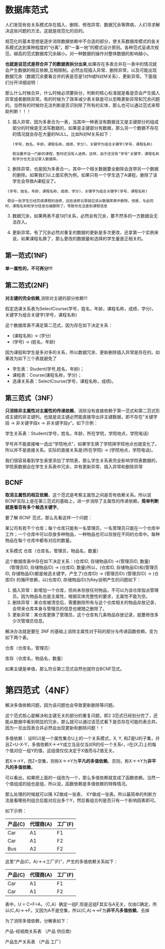 # 数据库范式

人们发现有些关系模式存在插入、删除、修改异常、数据冗余等弊病，人们寻求解决这些问题的方法，这就是规范化的目的。

规范化的基本思想是逐步消除数据依赖中不合适的部分，使关系数据库模式的各关系模式达到某种程度的“分离”，即“一事一地”的模式设计原则。各种范式呈递次规范，越高的范式数据库冗余越小。对一种数据的操作对整体数据的影响越小。

**也就是说范式是将合并了的数据表拆分出来**,如果存在多表合并在一表中的情况就会产生数据的相互依赖,互相限制。必然出现插入异常、删除异常，以及可能出现数据冗余（数据冗余要看合并的表是否是1对N或N对M关系）、更新异常。下面我们分开详细说明：

那么什么时候合并，什么时候必须要拆分，判断的核心标准就是看是否会产生插入异常或者删除异常。有的时候为了效率减少表关联是可以忽略更新异常和冗余问题的。当然有的时候你无法判断是否识别除了所有的实体，那么也可以通过范式来帮助判断！！！

1. 插入异常，因为多表合为一表，当其中一种表没有数据且又是主键部分的组成部分的时候是无法写数据的，如果是主键部分有数据，那么另一个数据不存在的情况就会存在大量的NULL。比如N对M关系如下：

   ```
   (学号，姓名，年龄，课程名称，成绩，学分)，关键字为组合关键字(学号，课程名称)

   假设要开设一门新的课程，暂时还没有人选修。这样，由于还没有"学号"关键字，课程名称和学分也无法记录入数据库。
   ```

2. 删除异常，也是因为多表合一。其中一个相关数据要全删除会连带另一个数据的删除。如果我们以上面实例为例，如果只有一个学生选了A课程，删除了该学生会导致A课程没了。

  ```
   (学号，姓名，年龄，课程名称，成绩，学分)，关键字为组合关键字(学号，课程名称)

   假设一批学生已经完成课程的选修，这些选修记录就应该从数据库表中删除。但是，与此同时，课程名称和学分信息也被删除了。导致你无法查到课程信息

   ```

3. 数据冗余，如果两表不是1对1关系，必然会有冗余，要不然多的一方数据会无法存入。

4. 更新异常。有了冗余必然对重复的数据的更新是多次更改，还拿第一个实例来说，如果课程名换了，那么更改的数据量和选择的学生量是正相关的。


## 第一范式(1NF)

**单一属性的，不可再分!!!**

## 第二范式(2NF)

**对主键的完全依赖**,消除对主键的部分依赖!!!

假定选课关系表为SelectCourse(学号，姓名，年龄，课程名称，成绩，学分)，关键字为组合关键字(学号，课程名称)

这个数据库表不满足第二范式，因为存在如下决定关系：

- (课程名称) → (学分)
- (学号) → (姓名，年龄)

因为课程和学生是多对多的关系，所以数据冗余、更新删除插入异常是存在的。如果改为如下三个表就避免了

- 学生表：Student(学号,姓名，年龄)；
- 课程表：Course(课程名称，学分)；
- 选课关系表：SelectCourse(学号，课程名称，成绩)。

## 第三范式（3NF）

**只消除非主属性对主属性的传递依赖**，消除没有直接依赖于第一范式和第二范式形成主键的非主键列。也就是说主键必然能直接导出非主键数据，即不存在“关键字段 → 非关键字段x → 非关键字段y”。如下示例：

学生关系表：Student(学号，姓名，年龄，所在学院，学院地点，学院电话)

学号并不能直接唯一选出“学院地点”，如果学生换了学院择学院地点也就变化了。所以并不是直接关系。实际的直接关系是(所在学院) → (学院地点，学院电话)。

我们很容易看到学生表里添加了学院表，那么学生关系表完全影响学院表数据的，学院表数据会在学生关系表中冗余，并有更新异常、插入异常和删除异常

## BCNF

**取消主属性的相互依赖**，这个范式是考察主属性之间是否有依赖关系。所以说BCNF实际上是在第三范式的基础上，进一步消除了主属性的传递依赖。**简单判断就是看否有多个候选关键字**。

要了解 BCNF 范式，那么先看这样一个问题：

某公司有若干个仓库；每个仓库只能有一名管理员，一名管理员只能在一个仓库中工作；一个仓库中可以存放多种物品，一种物品也可以存放在不同的仓库中。每种物品在每个仓库中都有对应的数量。

关系模式 仓库（仓库名，管理员，物品名，数量）

这个数据库表中存在如下决定关系：(仓库ID, 存储物品ID) →(管理员ID, 数量)   　(管理员ID, 存储物品ID) → (仓库ID, 数量)所以，(仓库ID, 存储物品ID)和(管理员ID, 存储物品ID)都是候选关键字。产生了(仓库ID) → (管理员ID)  (管理员ID) → (仓库ID) 的循环依赖，以(仓库ID, 存储物品ID)为Key说明产生的问题如下：

1. 插入异常：新增加一个仓库，但尚未存放任何物品，不可以为该仓库指派管理员。因为物品名也是主属性，根据实体完整性的要求，主属性不能为空。
2. 删除异常：某仓库被清空后，需要删除所有与这个仓库相关的物品存放记录，会带来仓库本身与管理员的信息也被随之删除了。
3. 更新异常：某仓库更换了管理员，这个仓库有几条物品存放记录，就要修改多少次管理员信息。

解决办法就是要在 3NF 的基础上消除主属性对于码的部分与传递函数依赖。变为如下两个表。

仓库（仓库名，管理员）

库存（仓库名，物品名，数量）

如果主键是单值，那么符合第三范式自然也就符合BCNF范式。

# 第四范式（4NF）

解决多值依赖问题，因为该问题也会导致更新删除等问题。

这个范式核心是解决和主键无关的部分的重复问题，即2 3范式已经划分完了，还能从数据中看到明显的冗余，那么就可以通过该范式看下是否存在可能的表合并。因为一旦出现表合并必然会出现更新和删除问题！！

多值依赖：  设R(U)是一个属性集合U上的一个关系模式，X, Y, 和Z是U的子集，并且Z=U-X-Y，多值依赖X->->Y成立当且仅当对R的任一个关系r，r在(X,Z)上的每个值对应一组Y的值，这组值仅仅决定于X值而与Z值无关。

若X->->Y，而Z=空集，则称X->->Y为**平凡的多值依赖**。否则，称X->->Y为**非平凡的多值依赖**。

可以看出，如果把上面的一组改为一个，那么多值依赖就变成了函数依赖。当然一个值组成的组也是组，所以说，函数依赖是多值依赖的特殊情况。

那么处理的时候就可以降 XZ做成一张表， XY做成一张表。所以最简单的判断方法是看哪些列组合后能对应出多个Y，然后看组合列是否只有一个影响因素即可。

如下示例：

产品(C) | 代理商(A) | 工厂(F)
| ----- | ---- | ----- | 
Car     |  A1  |   F1
Car 	|  A1  |   F2
Bus     |  A2  |   F2

这里“产品(C，A)→→工厂(F)”，产生的多值依赖关系如下：

产品(C) | 代理商(A) | 工厂(F)
| ----- | ---- | ----- | 
Car     |  A1  |   F1
Car 	|  A1  |   F2

表中，U = C+F+A，（C,A）确定一组F,但是这组F其实与A无关，仅由C确定，所以(C,A)->->F。又因为A不是空集，所以(C,A)->->F为**非平凡多值依赖**。去掉

为了消除多值依赖，分解表如下：

产品-经销商关系表  （产品 	供应商）

产品生产关系表 （产品 	工厂）